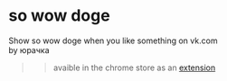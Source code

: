so wow doge
======

Show so wow doge when you like something on vk.com  
by юрачка

>>avaible in the chrome store as an [extension](https://chrome.google.com/webstore/detail/so-wow-doge/jgedbgomfaafnkbpbcbejigflkfladig?authuser=0)
